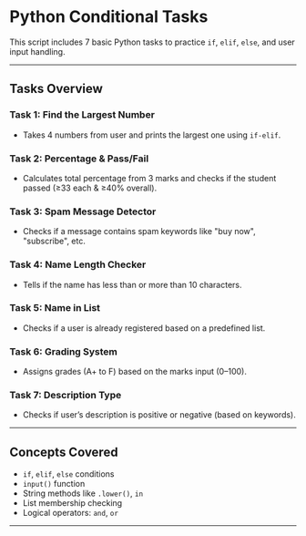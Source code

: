 # Python Conditional Tasks

This script includes 7 basic Python tasks to practice `if`, `elif`, `else`, and user input handling.

---

## Tasks Overview

### Task 1: Find the Largest Number
- Takes 4 numbers from user and prints the largest one using `if-elif`.

### Task 2: Percentage & Pass/Fail
- Calculates total percentage from 3 marks and checks if the student passed (≥33 each & ≥40% overall).

### Task 3: Spam Message Detector
- Checks if a message contains spam keywords like "buy now", "subscribe", etc.

### Task 4: Name Length Checker
- Tells if the name has less than or more than 10 characters.

### Task 5: Name in List
- Checks if a user is already registered based on a predefined list.

### Task 6: Grading System
- Assigns grades (A+ to F) based on the marks input (0–100).

### Task 7: Description Type
- Checks if user’s description is positive or negative (based on keywords).

---

## Concepts Covered

- `if`, `elif`, `else` conditions
- `input()` function
- String methods like `.lower()`, `in`
- List membership checking
- Logical operators: `and`, `or`

---